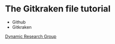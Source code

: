 # The Gitkraken file tutorial
- Github
- Gitkraken

[Dynamic Research Group](https://www.google.com/url?sa=i&url=https%3A%2F%2Fdrg-greybox.github.io%2F&psig=AOvVaw2BgC--dg_i-bD1qUAbAwm1&ust=1674819675775000&source=images&cd=vfe&ved=0CBAQjhxqFwoTCJDdzdCT5fwCFQAAAAAdAAAAABAE)